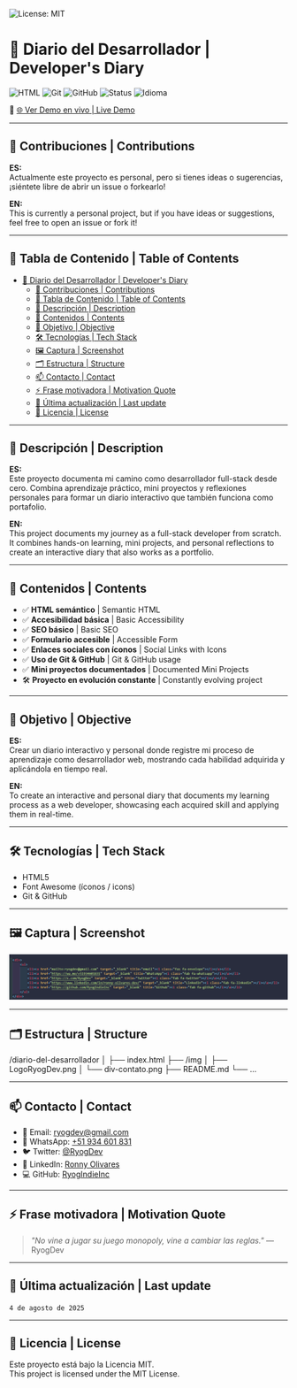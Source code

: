 ![License: MIT](https://img.shields.io/badge/License-MIT-yellow.svg?style=for-the-badge)

# 📘 Diario del Desarrollador | Developer's Diary

![HTML](https://img.shields.io/badge/HTML5-%23E34F26.svg?&style=for-the-badge&logo=html5&logoColor=white)
![Git](https://img.shields.io/badge/Git-%23F05032.svg?style=for-the-badge&logo=git&logoColor=white)
![GitHub](https://img.shields.io/badge/GitHub-%23121011.svg?style=for-the-badge&logo=github&logoColor=white)
![Status](https://img.shields.io/badge/status-en%20desarrollo-yellow?style=for-the-badge)
![Idioma](https://img.shields.io/badge/README-Bilingüe-blueviolet?style=for-the-badge)

🔗 [🌐 Ver Demo en vivo | Live Demo](https://ryogindieinc.github.io/diario-del-desarrollador/)

---

## 🤝 Contribuciones | Contributions

**ES:**  
Actualmente este proyecto es personal, pero si tienes ideas o sugerencias, ¡siéntete libre de abrir un issue o forkearlo!

**EN:**  
This is currently a personal project, but if you have ideas or suggestions, feel free to open an issue or fork it!

---

## 📑 Tabla de Contenido | Table of Contents

- [📘 Diario del Desarrollador | Developer's Diary](#-diario-del-desarrollador--developers-diary)
  - [🤝 Contribuciones | Contributions](#-contribuciones--contributions)
  - [📑 Tabla de Contenido | Table of Contents](#-tabla-de-contenido--table-of-contents)
  - [📘 Descripción | Description](#-descripción--description)
  - [🧠 Contenidos | Contents](#-contenidos--contents)
  - [📌 Objetivo | Objective](#-objetivo--objective)
  - [🛠️ Tecnologías | Tech Stack](#️-tecnologías--tech-stack)
  - [🖼️ Captura | Screenshot](#️-captura--screenshot)
  - [🗂️ Estructura | Structure](#️-estructura--structure)
  - [📫 Contacto | Contact](#-contacto--contact)
  - [⚡ Frase motivadora | Motivation Quote](#-frase-motivadora--motivation-quote)
  - [📅 Última actualización | Last update](#-última-actualización--last-update)
  - [📄 Licencia | License](#-licencia--license)

---

## 📘 Descripción | Description

**ES:**  
Este proyecto documenta mi camino como desarrollador full-stack desde cero. Combina aprendizaje práctico, mini proyectos y reflexiones personales para formar un diario interactivo que también funciona como portafolio.

**EN:**  
This project documents my journey as a full-stack developer from scratch. It combines hands-on learning, mini projects, and personal reflections to create an interactive diary that also works as a portfolio.

---

## 🧠 Contenidos | Contents

- ✅ **HTML semántico** | Semantic HTML  
- ✅ **Accesibilidad básica** | Basic Accessibility  
- ✅ **SEO básico** | Basic SEO  
- ✅ **Formulario accesible** | Accessible Form  
- ✅ **Enlaces sociales con íconos** | Social Links with Icons  
- ✅ **Uso de Git & GitHub** | Git & GitHub usage  
- ✅ **Mini proyectos documentados** | Documented Mini Projects  
- 🛠️ **Proyecto en evolución constante** | Constantly evolving project  

---

## 📌 Objetivo | Objective

**ES:**  
Crear un diario interactivo y personal donde registre mi proceso de aprendizaje como desarrollador web, mostrando cada habilidad adquirida y aplicándola en tiempo real.

**EN:**  
To create an interactive and personal diary that documents my learning process as a web developer, showcasing each acquired skill and applying them in real-time.

---

## 🛠️ Tecnologías | Tech Stack

- HTML5  
- Font Awesome (íconos / icons)  
- Git & GitHub  

---

## 🖼️ Captura | Screenshot

![Captura del Diario del Desarrollador](./img/div-contato.png)

---

## 🗂️ Estructura | Structure

/diario-del-desarrollador
│
├── index.html
├── /img
│ ├── LogoRyogDev.png
│ └── div-contato.png
├── README.md
└── ...


---

## 📫 Contacto | Contact

- 📧 Email: [ryogdev@gmail.com](mailto:ryogdev@gmail.com)  
- 📱 WhatsApp: [+51 934 601 831](https://wa.me/+51934601831)  
- 🐦 Twitter: [@RyogDev](https://x.com/RyogDev)  
- 💼 LinkedIn: [Ronny Olivares](https://www.linkedin.com/in/ronny-olivares-dev/)  
- 💻 GitHub: [RyogIndieInc](https://github.com/RyogIndieInc)

---

## ⚡ Frase motivadora | Motivation Quote

> *"No vine a jugar su juego monopoly, vine a cambiar las reglas."* — RyogDev

---

## 📅 Última actualización | Last update

`4 de agosto de 2025`

---

## 📄 Licencia | License

Este proyecto está bajo la Licencia MIT.  
This project is licensed under the MIT License.